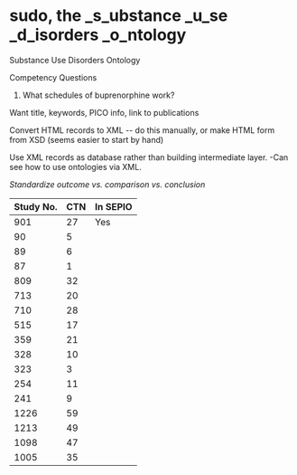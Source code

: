 # sudo, the _s_ubstance _u_se _d_isorders _o_ntology


Substance Use Disorders Ontology
   


Competency Questions
1. What schedules of buprenorphine work?

Want title, keywords, PICO info, link to publications

Convert HTML records to XML
  -- do this manually, or make HTML form from XSD (seems easier to start by hand)

 Use XML records as database rather than building intermediate layer. 
 -Can see how to use ontologies via XML. 

_Standardize outcome vs. comparison vs. conclusion_


| Study No.  | CTN | In SEPIO |
|------------|-----|----------|
| 901        | 27  | Yes      |
| 90         | 5   |          |
| 89         | 6   |          |
| 87         | 1   |          |
| 809        | 32  |          |
| 713        | 20  |          |
| 710        | 28  |          |
| 515        | 17  |          |
| 359        | 21  |          |
| 328        | 10  |          |
| 323        | 3   |          |
| 254        | 11  |          |
| 241        | 9   |          |
| 1226       | 59  |          |
| 1213       | 49  |          |
| 1098       | 47  |          |
| 1005       | 35  |          |